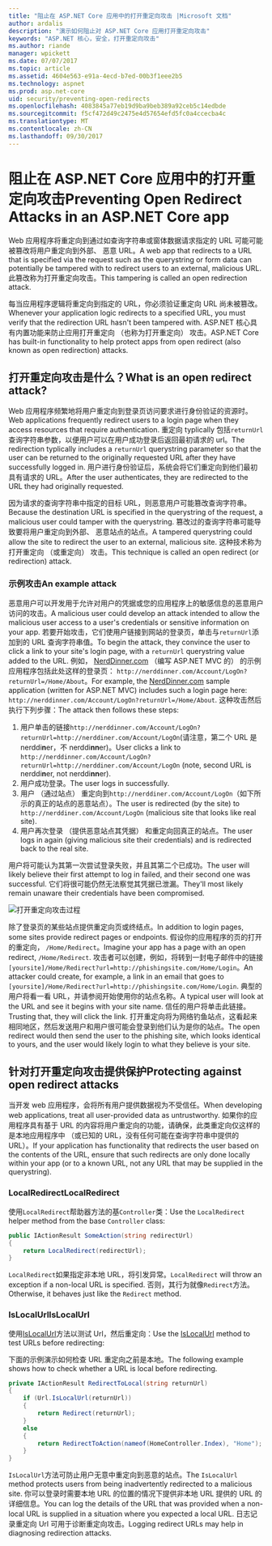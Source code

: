 ```yaml
---
title: "阻止在 ASP.NET Core 应用中的打开重定向攻击 |Microsoft 文档"
author: ardalis
description: "演示如何阻止对 ASP.NET Core 应用打开重定向攻击"
keywords: "ASP.NET 核心，安全，打开重定向攻击"
ms.author: riande
manager: wpickett
ms.date: 07/07/2017
ms.topic: article
ms.assetid: 4604e563-e91a-4ecd-b7ed-00b3f1eee2b5
ms.technology: aspnet
ms.prod: asp.net-core
uid: security/preventing-open-redirects
ms.openlocfilehash: 4083845a77eb19d9ba9beb389a92ceb5c14edbde
ms.sourcegitcommit: f5cf472d49c2475e4d57654efd5fc0a4ccecba4c
ms.translationtype: MT
ms.contentlocale: zh-CN
ms.lasthandoff: 09/30/2017
---
```

# <a name="preventing-open-redirect-attacks-in-an-aspnet-core-app"></a><span data-ttu-id="e73c7-104">阻止在 ASP.NET Core 应用中的打开重定向攻击</span><span class="sxs-lookup"><span data-stu-id="e73c7-104">Preventing Open Redirect Attacks in an ASP.NET Core app</span></span>

<span data-ttu-id="e73c7-105">Web 应用程序将重定向到通过如查询字符串或窗体数据请求指定的 URL 可能可能被篡改将用户重定向到外部、 恶意 URL。</span><span class="sxs-lookup"><span data-stu-id="e73c7-105">A web app that redirects to a URL that is specified via the request such as the querystring or form data can potentially be tampered with to redirect users to an external, malicious URL.</span></span> <span data-ttu-id="e73c7-106">此篡改称为打开重定向攻击。</span><span class="sxs-lookup"><span data-stu-id="e73c7-106">This tampering is called an open redirection attack.</span></span>

<span data-ttu-id="e73c7-107">每当应用程序逻辑将重定向到指定的 URL，你必须验证重定向 URL 尚未被篡改。</span><span class="sxs-lookup"><span data-stu-id="e73c7-107">Whenever your application logic redirects to a specified URL, you must verify that the redirection URL hasn't been tampered with.</span></span> <span data-ttu-id="e73c7-108">ASP.NET 核心具有内置功能来防止应用打开重定向 （也称为打开重定向） 攻击。</span><span class="sxs-lookup"><span data-stu-id="e73c7-108">ASP.NET Core has built-in functionality to help protect apps from open redirect (also known as open redirection) attacks.</span></span>

## <a name="what-is-an-open-redirect-attack"></a><span data-ttu-id="e73c7-109">打开重定向攻击是什么？</span><span class="sxs-lookup"><span data-stu-id="e73c7-109">What is an open redirect attack?</span></span>

<span data-ttu-id="e73c7-110">Web 应用程序频繁地将用户重定向到登录页访问要求进行身份验证的资源时。</span><span class="sxs-lookup"><span data-stu-id="e73c7-110">Web applications frequently redirect users to a login page when they access resources that require authentication.</span></span> <span data-ttu-id="e73c7-111">重定向 typlically 包括`returnUrl`查询字符串参数，以便用户可以在用户成功登录后返回最初请求的 url。</span><span class="sxs-lookup"><span data-stu-id="e73c7-111">The redirection typlically includes a `returnUrl` querystring parameter so that the user can be returned to the originally requested URL after they have successfully logged in.</span></span> <span data-ttu-id="e73c7-112">用户进行身份验证后，系统会将它们重定向到他们最初具有请求的 URL。</span><span class="sxs-lookup"><span data-stu-id="e73c7-112">After the user authenticates, they are redirected to the URL they had originally requested.</span></span>

<span data-ttu-id="e73c7-113">因为请求的查询字符串中指定的目标 URL，则恶意用户可能篡改查询字符串。</span><span class="sxs-lookup"><span data-stu-id="e73c7-113">Because the destination URL is specified in the querystring of the request, a malicious user could tamper with the querystring.</span></span> <span data-ttu-id="e73c7-114">篡改过的查询字符串可能导致要将用户重定向到外部、 恶意站点的站点。</span><span class="sxs-lookup"><span data-stu-id="e73c7-114">A tampered querystring could allow the site to redirect the user to an external, malicious site.</span></span> <span data-ttu-id="e73c7-115">这种技术称为打开重定向 （或重定向） 攻击。</span><span class="sxs-lookup"><span data-stu-id="e73c7-115">This technique is called an open redirect (or redirection) attack.</span></span>

### <a name="an-example-attack"></a><span data-ttu-id="e73c7-116">示例攻击</span><span class="sxs-lookup"><span data-stu-id="e73c7-116">An example attack</span></span>

<span data-ttu-id="e73c7-117">恶意用户可以开发用于允许对用户的凭据或您的应用程序上的敏感信息的恶意用户访问的攻击。</span><span class="sxs-lookup"><span data-stu-id="e73c7-117">A malicious user could develop an attack intended to allow the malicious user access to a user's credentials or sensitive information on your app.</span></span> <span data-ttu-id="e73c7-118">若要开始攻击，它们使用户链接到网站的登录页，单击与`returnUrl`添加到的 URL 查询字符串值。</span><span class="sxs-lookup"><span data-stu-id="e73c7-118">To begin the attack, they convince the user to click a link to your site's login page, with a `returnUrl` querystring value added to the URL.</span></span> <span data-ttu-id="e73c7-119">例如， [NerdDinner.com](http://nerddinner.com) （编写 ASP.NET MVC 的） 的示例应用程序包括此处这样的登录页： ``http://nerddinner.com/Account/LogOn?returnUrl=/Home/About``。</span><span class="sxs-lookup"><span data-stu-id="e73c7-119">For example, the [NerdDinner.com](http://nerddinner.com) sample application (written for ASP.NET MVC) includes such a login page here: ``http://nerddinner.com/Account/LogOn?returnUrl=/Home/About``.</span></span> <span data-ttu-id="e73c7-120">这种攻击然后执行下列步骤：</span><span class="sxs-lookup"><span data-stu-id="e73c7-120">The attack then follows these steps:</span></span>

1. <span data-ttu-id="e73c7-121">用户单击的链接``http://nerddinner.com/Account/LogOn?returnUrl=http://nerddiner.com/Account/LogOn``(请注意，第二个 URL 是 nerddi**n**er，不 nerddi**nn**er)。</span><span class="sxs-lookup"><span data-stu-id="e73c7-121">User clicks a link to ``http://nerddinner.com/Account/LogOn?returnUrl=http://nerddiner.com/Account/LogOn`` (note, second URL is nerddi**n**er, not nerddi**nn**er).</span></span>
2. <span data-ttu-id="e73c7-122">用户成功登录。</span><span class="sxs-lookup"><span data-stu-id="e73c7-122">The user logs in successfully.</span></span>
3. <span data-ttu-id="e73c7-123">用户 （通过站点） 重定向到``http://nerddiner.com/Account/LogOn``（如下所示的真正的站点的恶意站点）。</span><span class="sxs-lookup"><span data-stu-id="e73c7-123">The user is redirected (by the site) to ``http://nerddiner.com/Account/LogOn`` (malicious site that looks like real site).</span></span>
4. <span data-ttu-id="e73c7-124">用户再次登录 （提供恶意站点其凭据） 和重定向回真正的站点。</span><span class="sxs-lookup"><span data-stu-id="e73c7-124">The user logs in again (giving malicious site their credentials) and is redirected back to the real site.</span></span>

<span data-ttu-id="e73c7-125">用户将可能认为其第一次尝试登录失败，并且其第二个已成功。</span><span class="sxs-lookup"><span data-stu-id="e73c7-125">The user will likely believe their first attempt to log in failed, and their second one was successful.</span></span> <span data-ttu-id="e73c7-126">它们将很可能仍然无法察觉其凭据已泄漏。</span><span class="sxs-lookup"><span data-stu-id="e73c7-126">They'll most likely remain unaware their credentials have been compromised.</span></span>

![打开重定向攻击过程](preventing-open-redirects/_static/open-redirection-attack-process.png)

<span data-ttu-id="e73c7-128">除了登录页的某些站点提供重定向页或终结点。</span><span class="sxs-lookup"><span data-stu-id="e73c7-128">In addition to login pages, some sites provide redirect pages or endpoints.</span></span> <span data-ttu-id="e73c7-129">假设你的应用程序的页的打开的重定向， ``/Home/Redirect``。</span><span class="sxs-lookup"><span data-stu-id="e73c7-129">Imagine your app has a page with an open redirect, ``/Home/Redirect``.</span></span> <span data-ttu-id="e73c7-130">攻击者可以创建，例如，将转到一封电子邮件中的链接``[yoursite]/Home/Redirect?url=http://phishingsite.com/Home/Login``。</span><span class="sxs-lookup"><span data-stu-id="e73c7-130">An attacker could create, for example, a link in an email that goes to ``[yoursite]/Home/Redirect?url=http://phishingsite.com/Home/Login``.</span></span> <span data-ttu-id="e73c7-131">典型的用户将看一看 URL，并请参阅开始使用你的站点名称。</span><span class="sxs-lookup"><span data-stu-id="e73c7-131">A typical user will look at the URL and see it begins with your site name.</span></span> <span data-ttu-id="e73c7-132">信任的用户将单击此链接。</span><span class="sxs-lookup"><span data-stu-id="e73c7-132">Trusting that, they will click the link.</span></span> <span data-ttu-id="e73c7-133">打开重定向将为网络钓鱼站点，这看起来相同地区，然后发送用户和用户很可能会登录到他们认为是你的站点。</span><span class="sxs-lookup"><span data-stu-id="e73c7-133">The open redirect would then send the user to the phishing site, which looks identical to yours, and the user would likely login to what they believe is your site.</span></span>

## <a name="protecting-against-open-redirect-attacks"></a><span data-ttu-id="e73c7-134">针对打开重定向攻击提供保护</span><span class="sxs-lookup"><span data-stu-id="e73c7-134">Protecting against open redirect attacks</span></span>

<span data-ttu-id="e73c7-135">当开发 web 应用程序，会将所有用户提供数据视为不受信任。</span><span class="sxs-lookup"><span data-stu-id="e73c7-135">When developing web applications, treat all user-provided data as untrustworthy.</span></span> <span data-ttu-id="e73c7-136">如果你的应用程序具有基于 URL 的内容将用户重定向的功能，请确保，此类重定向仅这样的是本地应用程序中 （或已知的 URL，没有任何可能在查询字符串中提供的 URL）。</span><span class="sxs-lookup"><span data-stu-id="e73c7-136">If your application has functionality that redirects the user based on the contents of the URL,  ensure that such redirects are only done locally within your app (or to a known URL, not any URL that may be supplied in the querystring).</span></span>

### <a name="localredirect"></a><span data-ttu-id="e73c7-137">LocalRedirect</span><span class="sxs-lookup"><span data-stu-id="e73c7-137">LocalRedirect</span></span>

<span data-ttu-id="e73c7-138">使用``LocalRedirect``帮助器方法的基`Controller`类：</span><span class="sxs-lookup"><span data-stu-id="e73c7-138">Use the ``LocalRedirect`` helper method from the base `Controller` class:</span></span>

```csharp
public IActionResult SomeAction(string redirectUrl)
{
    return LocalRedirect(redirectUrl);
}
```

<span data-ttu-id="e73c7-139">``LocalRedirect``如果指定非本地 URL，将引发异常。</span><span class="sxs-lookup"><span data-stu-id="e73c7-139">``LocalRedirect`` will throw an exception if a non-local URL is specified.</span></span> <span data-ttu-id="e73c7-140">否则，其行为就像``Redirect``方法。</span><span class="sxs-lookup"><span data-stu-id="e73c7-140">Otherwise, it behaves just like the ``Redirect`` method.</span></span>

### <a name="islocalurl"></a><span data-ttu-id="e73c7-141">IsLocalUrl</span><span class="sxs-lookup"><span data-stu-id="e73c7-141">IsLocalUrl</span></span>

<span data-ttu-id="e73c7-142">使用[IsLocalUrl](https://docs.microsoft.com/aspnet/core/api/microsoft.aspnetcore.mvc.iurlhelper#Microsoft_AspNetCore_Mvc_IUrlHelper_IsLocalUrl_System_String_)方法以测试 Url，然后重定向：</span><span class="sxs-lookup"><span data-stu-id="e73c7-142">Use the [IsLocalUrl](https://docs.microsoft.com/aspnet/core/api/microsoft.aspnetcore.mvc.iurlhelper#Microsoft_AspNetCore_Mvc_IUrlHelper_IsLocalUrl_System_String_) method to test URLs before redirecting:</span></span>

<span data-ttu-id="e73c7-143">下面的示例演示如何检查 URL 重定向之前是本地。</span><span class="sxs-lookup"><span data-stu-id="e73c7-143">The following example shows how to check whether a URL is local before redirecting.</span></span>

```csharp
private IActionResult RedirectToLocal(string returnUrl)
{
    if (Url.IsLocalUrl(returnUrl))
    {
        return Redirect(returnUrl);
    }
    else
    {
        return RedirectToAction(nameof(HomeController.Index), "Home");
    }
}
```

<span data-ttu-id="e73c7-144">`IsLocalUrl`方法可防止用户无意中重定向到恶意的站点。</span><span class="sxs-lookup"><span data-stu-id="e73c7-144">The `IsLocalUrl` method protects users from being inadvertently redirected to a malicious site.</span></span> <span data-ttu-id="e73c7-145">你可以登录时需要本地 URL 的位置的情况下提供非本地 URL 提供的 URL 的详细信息。</span><span class="sxs-lookup"><span data-stu-id="e73c7-145">You can log the details of the URL that was provided when a non-local URL is supplied in a situation where you expected a local URL.</span></span> <span data-ttu-id="e73c7-146">日志记录重定向 Url 可用于诊断重定向攻击。</span><span class="sxs-lookup"><span data-stu-id="e73c7-146">Logging redirect URLs may help in diagnosing redirection attacks.</span></span>
